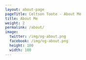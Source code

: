 ```yaml
---
layout: about-page
pageTitle: Celtson Toote - About Me
title: About Me
weight: 2
permalink: /about/
image:
  twitter: /img/og-about.png
  facebook: /img/og-about.png
  height: 100
  width: 100
---
```


